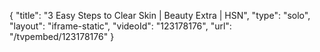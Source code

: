 {
    "title": "3 Easy Steps to Clear Skin | Beauty Extra | HSN",
    "type": "solo",
    "layout": "iframe-static",
    "videoId": "123178176",
    "url": "\/tvpembed\/123178176"
}
